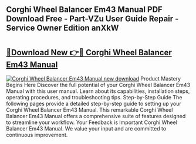 ## Corghi Wheel Balancer Em43 Manual PDF Download Free - Part-VZu User Guide Repair - Service Owner Edition anXkW

# <h2><a href="http://bc60074.oget.top/?id=Corghi+Wheel+Balancer+Em43+Manual">🔗Download New 👉🔴 Corghi Wheel Balancer Em43 Manual</a></h2>

[![Corghi Wheel Balancer Em43 Manual new download](https://i.imgur.com/5g1atiW.png)](http://bc60074.oget.top/?id=Corghi+Wheel+Balancer+Em43+Manual)
Product Mastery Begins Here Discover the full potential of your Corghi Wheel Balancer Em43 Manual with this user manual. Learn about its capabilities, installation steps, operating procedures, and troubleshooting tips. Step-by-Step Guide The following pages provide a detailed step-by-step guide to setting up your Corghi Wheel Balancer Em43 Manual. This remarkable Corghi Wheel Balancer Em43 Manual offers a comprehensive suite of features designed to streamline your workflow. Your Feedback is Important Corghi Wheel Balancer Em43 Manual. We value your input and are committed to continuous improvement.
